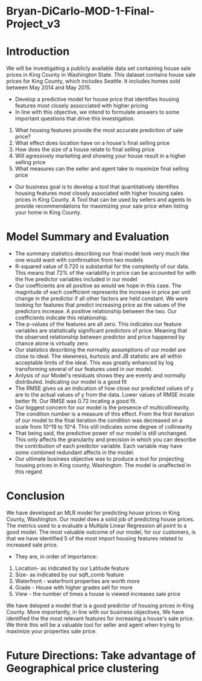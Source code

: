 # Bryan-DiCarlo-MOD-1-Final-Project_v3
# Introduction
We will be investigating a publicly available data set containing house sale prices in King County in Washington State. This dataset contains house sale prices for King County, which includes Seattle. It includes homes sold between May 2014 and May 2015.  

* Develop a predictive model for house price that identifies housing features most closely assocciated with higher pricing 
* In line with this objective, we intend to formulate answers to some important questions that drive this investigation.  
 1. What housing features provide the most accurate prediction of sale price?  
 2. What effect does location have on a house's final selling price
 3. How does the size of a house relate to final selling price
 4. Will agressively marketing and showing your house result in a higher selling price
 5. What measures can the seller and agent take to maximize final selling price


* Our business goal is to develop a tool that quantitatively identifies housing features most closely associated with higher housing sales prices in King County.   A Tool that can be used by sellers and agents to provide recommendations for maximizing your sale price when listing your home in King County.

# Model Summary and Evaluation
* The summary statistics describing our final model look very much like one would want with confirmation from two models
* R-squared value of 0.720 is substantial for the complexity of our data. This means that 72% of the variability in price can be accounted for with the five predictor variables included in our model
* Our coefficients are all positive as would we hope in this case.  The magnitude of each coefficient represents the increase in price per unit change in the predictor if all other factors are held constant.  We were looking for features that predict increasing price as the values of the predictors increase.  A positive relationship between the two. Our coefficients indicate this relationship.
* The p-values of the features are all zero.  This indicates our feature variables are statistically significant predictors of price. Meaning that the observed relationship between predictor and price happened by chance alone is virtually zero
* Our statistics describing the normality assumptions of our model are close to ideal. The skewness, kurtosis and JB statistic are all within acceptable limits of the ideal. This was greatly enhanced by log transforming several of our features used in our model.
* Anlysis of our Model's residuals shows they are evenly and normally distributed. Indicating our model is a good fit
* The RMSE gives us an indication of how close our predicted values of y are to the actual values of y from the data. Lower values of RMSE incate better fit. Our RMSE was 0.72 incating a good fit.
* Our biggest concern for our model is the presence of multicollinearity. The condition number is a measure of this effect.  From the first iteration of our model to the final iteration the condition was decreased on a scale from 10^19 to 10^4.  This still indicates some degree of collinearity
* That being said, the predictive power of our model is still unchanged.  This only affects the granularity and precision in which you can describe the contribution of each predictor variable.  Each variable may have some combined redundant affects in the model.
* Our ultimate business objective was to produce a tool for projecting housing prices in King county, Washington.  The model is unaffected in this regard

# Conclusion

We have developed an MLR model for predicting house prices in King County, Washington.  Our model does a solid job of predicting house prices.  The metrics used to a evaluate a Multiple Linear Regression all point to a good model. The most valuable outcome of our model, for our customers, is that we have identified 5 of the most import housing features related to increased sale price.

* They are, in order of importance:

 1. Location- as indicated by our Latitude feature
 2. Size- as indicated by our sqft_comb feature
 3. Waterfront - waterfront properties are worth more
 4. Grade - House with higher grades sell for more
 5. View - the number of times a house is viewed increases sale price
 
We have deloped a model that is a good predictor of housing prices in King County.  More importantly, in line with our business objectives, We have identified the the most relevant features for increasing a house's sale price.  We think this will be a valuable tool for seller and agent when trying to maximize your properties sale price.

# Future Directions: Take advantage of Geographical price clustering


